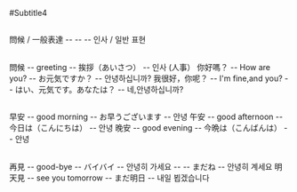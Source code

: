 #Subtitle4

##

問候 / 一般表達 -- -- -- 인사 / 일반 표현

##

問候 -- greeting -- 挨拶（あいさつ） -- 인사 (人事）
你好嗎？ -- How are you? -- お元気ですか？ -- 안녕하십니까?
我很好，你呢？ -- I'm fine,and you? -- はい、元気です。あなたは？ -- 네,안녕하십니까?

##

早安 -- good morning -- お早うございます -- 안녕
午安 -- good afternoon -- 今日は（こんにちは） -- 안녕
晚安 -- good evening -- 今晩は（こんばんは） -- 안녕

##

再見 -- good-bye -- バイバイ -- 안녕히 가세요
-- -- まだね -- 안녕히 계세요
明天見 -- see you tomorrow -- まだ明日 -- 내일 뵙겠습니다
